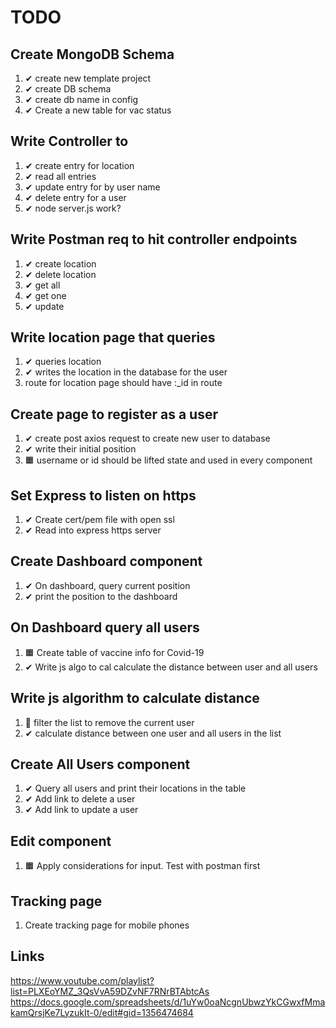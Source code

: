# TODO

## Create MongoDB Schema
1. ✔ create new template project
1. ✔ create DB schema
1. ✔ create db name in config
1. ✔ Create a new table for vac status

## Write Controller to 
1. ✔ create entry for location
2. ✔ read all entries
3. ✔ update entry for by user name
4. ✔ delete entry for a user
5. ✔ node server.js work?

## Write Postman req to hit controller endpoints
1. ✔ create location
1. ✔ delete location
1. ✔ get all 
1. ✔ get one
1. ✔ update

## Write location page that queries
1. ✔ queries location 
2. ✔ writes the location in the database for the user
3. route for location page should have :_id in route

## Create page to register as a user
1. ✔ create post axios request to create new user to database
2. ✔ write their initial position
3. 🟧 username or id should be lifted state and used in every component

## Set Express to listen on https
1. ✔ Create cert/pem file with open ssl
1. ✔ Read into express https server

## Create Dashboard component
1. ✔ On dashboard, query current position
2. ✔ print the position to the dashboard

## On Dashboard query all users
1. 🟧 Create table of vaccine info for Covid-19
2. ✔ Write js algo to cal calculate the distance between user and all users

## Write js algorithm to calculate distance
1. 🚫 filter the list to remove the current user
1. ✔ calculate distance between one user and all users in the list

## Create All Users component
1. ✔ Query all users and print their locations in the table
2. ✔ Add link to delete a user
3. ✔ Add link to update a user

## Edit component
1. 🟧 Apply considerations for input. Test with postman first

## Tracking page
1. Create tracking page for mobile phones

## Links
https://www.youtube.com/playlist?list=PLXEoYMZ_3QsVvA59DZvNF7RNrBTAbtcAs
https://docs.google.com/spreadsheets/d/1uYw0oaNcgnUbwzYkCGwxfMmakamQrsjKe7LyzukIt-0/edit#gid=1356474684
